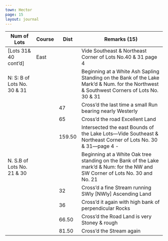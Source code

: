 ```yaml
---
town: Hector
page: 15
layout: journal
---
```


| Num of Lots | Course | Dist | Remarks (15) |
|-|-|-|-|
| [Lots 31& 40 cont’d] | East | | Vide Southeast & Northeast Corner of Lots No.40 & 31 page 4 |
| N: S: B of Lots No. 30 & 31 | | | Beginning at a White Ash Sapling Standing on the Bank of the Lake Mark’d & Num. for the Northwest & Southwest Corners of Lots No. 30 & 31 |
| | | 47 | Cross’d the last time a small Run bearing nearly Westerly |
| | | 65 | Cross’d the road Excellent Land |
| | | 159.50 | Intersected the east Bounds of the Lake Lots—Vide Southeast & Northeast Corner of Lots No. 30 & 31—page 4 - |
| N. S.B of Lots No. 21 & 30 | | | Beginning at a White Oak tree standing on the Bank of the Lake mark’d & Num: for the NW and SW Corner of Lots No. 30 and No. 21 |
| | | 32 | Cross’d a fine Stream running SWly [NWly] Ascending Land |
| | | 36 | Cross’d it again with high bank of perpendicular Rocks |
| | | 66.50 | Cross’d the Road Land is very Stoney & rough |
| | | 81.50 | Cross’d the Stream again |
